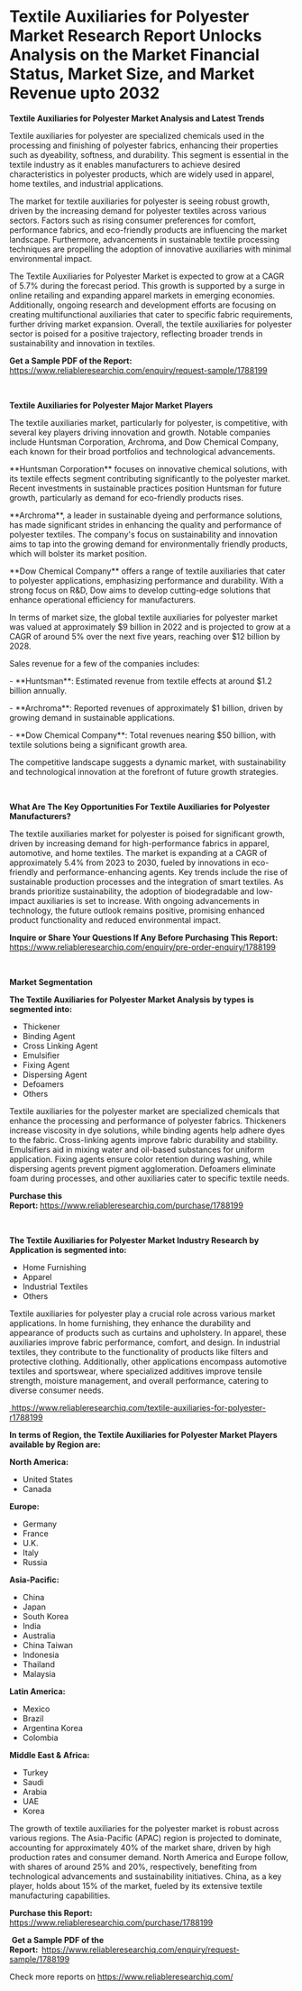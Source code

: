 <p><h1>Textile Auxiliaries for Polyester Market Research Report Unlocks Analysis on the Market Financial Status, Market Size, and Market Revenue upto 2032</h1></p><p><strong>Textile Auxiliaries for Polyester Market Analysis and Latest Trends</strong></p>
<p><p>Textile auxiliaries for polyester are specialized chemicals used in the processing and finishing of polyester fabrics, enhancing their properties such as dyeability, softness, and durability. This segment is essential in the textile industry as it enables manufacturers to achieve desired characteristics in polyester products, which are widely used in apparel, home textiles, and industrial applications.</p><p>The market for textile auxiliaries for polyester is seeing robust growth, driven by the increasing demand for polyester textiles across various sectors. Factors such as rising consumer preferences for comfort, performance fabrics, and eco-friendly products are influencing the market landscape. Furthermore, advancements in sustainable textile processing techniques are propelling the adoption of innovative auxiliaries with minimal environmental impact.</p><p>The Textile Auxiliaries for Polyester Market is expected to grow at a CAGR of 5.7% during the forecast period. This growth is supported by a surge in online retailing and expanding apparel markets in emerging economies. Additionally, ongoing research and development efforts are focusing on creating multifunctional auxiliaries that cater to specific fabric requirements, further driving market expansion. Overall, the textile auxiliaries for polyester sector is poised for a positive trajectory, reflecting broader trends in sustainability and innovation in textiles.</p></p>
<p><strong>Get a Sample PDF of the Report:&nbsp;</strong> <a href="https://www.reliableresearchiq.com/enquiry/request-sample/1788199?utm_campaign=1144&utm_medium=2&utm_source=Github&utm_content=ia&utm_term=02022025&utm_id=textile-auxiliaries-for-polyester">https://www.reliableresearchiq.com/enquiry/request-sample/1788199</a></p>
<p>&nbsp;</p>
<p><strong>Textile Auxiliaries for Polyester Major Market Players</strong></p>
<p><p>The textile auxiliaries market, particularly for polyester, is competitive, with several key players driving innovation and growth. Notable companies include Huntsman Corporation, Archroma, and Dow Chemical Company, each known for their broad portfolios and technological advancements.</p><p>**Huntsman Corporation** focuses on innovative chemical solutions, with its textile effects segment contributing significantly to the polyester market. Recent investments in sustainable practices position Huntsman for future growth, particularly as demand for eco-friendly products rises.</p><p>**Archroma**, a leader in sustainable dyeing and performance solutions, has made significant strides in enhancing the quality and performance of polyester textiles. The company's focus on sustainability and innovation aims to tap into the growing demand for environmentally friendly products, which will bolster its market position.</p><p>**Dow Chemical Company** offers a range of textile auxiliaries that cater to polyester applications, emphasizing performance and durability. With a strong focus on R&D, Dow aims to develop cutting-edge solutions that enhance operational efficiency for manufacturers.</p><p>In terms of market size, the global textile auxiliaries for polyester market was valued at approximately $9 billion in 2022 and is projected to grow at a CAGR of around 5% over the next five years, reaching over $12 billion by 2028. </p><p>Sales revenue for a few of the companies includes:</p><p>- **Huntsman**: Estimated revenue from textile effects at around $1.2 billion annually.</p><p>- **Archroma**: Reported revenues of approximately $1 billion, driven by growing demand in sustainable applications.</p><p>- **Dow Chemical Company**: Total revenues nearing $50 billion, with textile solutions being a significant growth area.</p><p>The competitive landscape suggests a dynamic market, with sustainability and technological innovation at the forefront of future growth strategies.</p></p>
<p>&nbsp;</p>
<p><strong>What Are The Key Opportunities For Textile Auxiliaries for Polyester Manufacturers?</strong></p>
<p><p>The textile auxiliaries market for polyester is poised for significant growth, driven by increasing demand for high-performance fabrics in apparel, automotive, and home textiles. The market is expanding at a CAGR of approximately 5.4% from 2023 to 2030, fueled by innovations in eco-friendly and performance-enhancing agents. Key trends include the rise of sustainable production processes and the integration of smart textiles. As brands prioritize sustainability, the adoption of biodegradable and low-impact auxiliaries is set to increase. With ongoing advancements in technology, the future outlook remains positive, promising enhanced product functionality and reduced environmental impact.</p></p>
<p><strong>Inquire or Share Your Questions If Any Before Purchasing This Report:</strong> <a href="https://www.reliableresearchiq.com/enquiry/pre-order-enquiry/1788199?utm_campaign=1144&utm_medium=2&utm_source=Github&utm_content=ia&utm_term=02022025&utm_id=textile-auxiliaries-for-polyester">https://www.reliableresearchiq.com/enquiry/pre-order-enquiry/1788199</a></p>
<p>&nbsp;</p>
<p><strong>Market Segmentation</strong></p>
<p><strong>The Textile Auxiliaries for Polyester Market Analysis by types is segmented into:</strong></p>
<p><ul><li>Thickener</li><li>Binding Agent</li><li>Cross Linking Agent</li><li>Emulsifier</li><li>Fixing Agent</li><li>Dispersing Agent</li><li>Defoamers</li><li>Others</li></ul></p>
<p><p>Textile auxiliaries for the polyester market are specialized chemicals that enhance the processing and performance of polyester fabrics. Thickeners increase viscosity in dye solutions, while binding agents help adhere dyes to the fabric. Cross-linking agents improve fabric durability and stability. Emulsifiers aid in mixing water and oil-based substances for uniform application. Fixing agents ensure color retention during washing, while dispersing agents prevent pigment agglomeration. Defoamers eliminate foam during processes, and other auxiliaries cater to specific textile needs.</p></p>
<p><strong>Purchase this Report:&nbsp;</strong><a href="https://www.reliableresearchiq.com/purchase/1788199?utm_campaign=1144&utm_medium=2&utm_source=Github&utm_content=ia&utm_term=02022025&utm_id=textile-auxiliaries-for-polyester">https://www.reliableresearchiq.com/purchase/1788199</a></p>
<p>&nbsp;</p>
<p><strong>The Textile Auxiliaries for Polyester Market Industry Research by Application is segmented into:</strong></p>
<p><ul><li>Home Furnishing</li><li>Apparel</li><li>Industrial Textiles</li><li>Others</li></ul></p>
<p><p>Textile auxiliaries for polyester play a crucial role across various market applications. In home furnishing, they enhance the durability and appearance of products such as curtains and upholstery. In apparel, these auxiliaries improve fabric performance, comfort, and design. In industrial textiles, they contribute to the functionality of products like filters and protective clothing. Additionally, other applications encompass automotive textiles and sportswear, where specialized additives improve tensile strength, moisture management, and overall performance, catering to diverse consumer needs.</p></p>
<p><a href="https://www.reliableresearchiq.com/textile-auxiliaries-for-polyester-r1788199?utm_campaign=1144&utm_medium=2&utm_source=Github&utm_content=ia&utm_term=02022025&utm_id=textile-auxiliaries-for-polyester">&nbsp;https://www.reliableresearchiq.com/textile-auxiliaries-for-polyester-r1788199</a></p>
<p><strong>In terms of Region, the Textile Auxiliaries for Polyester Market Players available by Region are:</strong></p>
<p>
    <p> <strong> North America: </strong>
        <ul>
            <li>United States</li>
            <li>Canada</li>
        </ul>
        </p> 
    <p> <strong> Europe: </strong>
        <ul>
            <li>Germany</li>
            <li>France</li>
            <li>U.K.</li>
            <li>Italy</li>
            <li>Russia</li>
        </ul>
        </p> 
    <p> <strong> Asia-Pacific: </strong>
        <ul>
            <li>China</li>
            <li>Japan</li>
            <li>South Korea</li>
            <li>India</li>
            <li>Australia</li>
            <li>China Taiwan</li>
            <li>Indonesia</li>
            <li>Thailand</li>
            <li>Malaysia</li>
        </ul>
        </p> 
    <p> <strong> Latin America: </strong>
        <ul>
            <li>Mexico</li>
            <li>Brazil</li>
            <li>Argentina Korea</li>
            <li>Colombia</li>
        </ul>
        </p> 
    <p> <strong> Middle East & Africa: </strong>
        <ul>
            <li>Turkey</li>
            <li>Saudi</li>
            <li>Arabia</li>
            <li>UAE</li>
            <li>Korea</li>
        </ul>
    </p>
    </p>
<p><p>The growth of textile auxiliaries for the polyester market is robust across various regions. The Asia-Pacific (APAC) region is projected to dominate, accounting for approximately 40% of the market share, driven by high production rates and consumer demand. North America and Europe follow, with shares of around 25% and 20%, respectively, benefiting from technological advancements and sustainability initiatives. China, as a key player, holds about 15% of the market, fueled by its extensive textile manufacturing capabilities.</p></p>
<p><strong>Purchase this Report: </strong><a href="https://www.reliableresearchiq.com/purchase/1788199?utm_campaign=1144&utm_medium=2&utm_source=Github&utm_content=ia&utm_term=02022025&utm_id=textile-auxiliaries-for-polyester">https://www.reliableresearchiq.com/purchase/1788199</a></p>
<p>&nbsp;<strong>Get a Sample PDF of the Report:&nbsp;&nbsp;</strong><a href="https://www.reliableresearchiq.com/enquiry/request-sample/1788199?utm_campaign=1144&utm_medium=2&utm_source=Github&utm_content=ia&utm_term=02022025&utm_id=textile-auxiliaries-for-polyester">https://www.reliableresearchiq.com/enquiry/request-sample/1788199</a></p>
<p><strong></strong></p>
<p>Check more reports on <a href="https://www.reliableresearchiq.com/?utm_campaign=1144&utm_medium=2&utm_source=Github&utm_content=ia&utm_term=02022025&utm_id=textile-auxiliaries-for-polyester">https://www.reliableresearchiq.com/</a></p>